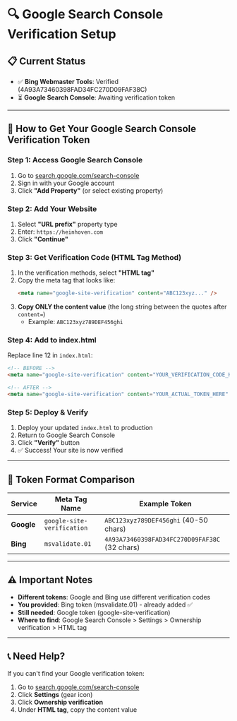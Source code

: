 # 🔍 Google Search Console Verification Setup

## 📋 Current Status
- ✅ **Bing Webmaster Tools**: Verified (4A93A73460398FAD34FC270D09FAF38C)
- ⏳ **Google Search Console**: Awaiting verification token

---

## 🚀 How to Get Your Google Search Console Verification Token

### Step 1: Access Google Search Console
1. Go to [search.google.com/search-console](https://search.google.com/search-console)
2. Sign in with your Google account
3. Click **"Add Property"** (or select existing property)

### Step 2: Add Your Website
1. Select **"URL prefix"** property type
2. Enter: `https://heinhoven.com`
3. Click **"Continue"**

### Step 3: Get Verification Code (HTML Tag Method)
1. In the verification methods, select **"HTML tag"**
2. Copy the meta tag that looks like:
   ```html
   <meta name="google-site-verification" content="ABC123xyz..." />
   ```
3. **Copy ONLY the content value** (the long string between the quotes after `content=`)
   - Example: `ABC123xyz789DEF456ghi`

### Step 4: Add to index.html
Replace line 12 in `index.html`:
```html
<!-- BEFORE -->
<meta name="google-site-verification" content="YOUR_VERIFICATION_CODE_HERE" />

<!-- AFTER -->
<meta name="google-site-verification" content="YOUR_ACTUAL_TOKEN_HERE" />
```

### Step 5: Deploy & Verify
1. Deploy your updated `index.html` to production
2. Return to Google Search Console
3. Click **"Verify"** button
4. ✅ Success! Your site is now verified

---

## 🔑 Token Format Comparison

| Service | Meta Tag Name | Example Token |
|---------|---------------|---------------|
| **Google** | `google-site-verification` | `ABC123xyz789DEF456ghi` (40-50 chars) |
| **Bing** | `msvalidate.01` | `4A93A73460398FAD34FC270D09FAF38C` (32 chars) |

---

## ⚠️ Important Notes

- **Different tokens**: Google and Bing use different verification codes
- **You provided**: Bing token (msvalidate.01) - already added ✅
- **Still needed**: Google token (google-site-verification)
- **Where to find**: Google Search Console > Settings > Ownership verification > HTML tag

---

## 📞 Need Help?

If you can't find your Google verification token:
1. Go to [search.google.com/search-console](https://search.google.com/search-console)
2. Click **Settings** (gear icon)
3. Click **Ownership verification**
4. Under **HTML tag**, copy the content value
